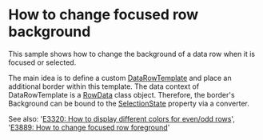 # How to change focused row background


<p>This sample shows how to change the background of a data row when it is focused or selected.</p><p>The main idea is to define a custom <a href="http://documentation.devexpress.com/#Silverlight/DevExpressXpfGridTableView_DataRowTemplatetopic"><u>DataRowTemplate</u></a> and place an additional border within this template. The data context of DataRowTemplate is a <a href="http://documentation.devexpress.com/#Silverlight/DevExpressXpfGridRowDataMembersTopicAll"><u>RowData</u></a> class object. Therefore, the border's Background can be bound to the <a href="http://documentation.devexpress.com/#Silverlight/DevExpressXpfGridRowData_SelectionStatetopic"><u>SelectionState</u></a> property via a converter.</p><p>See also: '<a href="https://www.devexpress.com/Support/Center/p/E3320">E3320: How to display different colors for even/odd rows</a>', '<a href="https://www.devexpress.com/Support/Center/p/E3889">E3889: How to change focused row foreground</a>'</p>

<br/>


